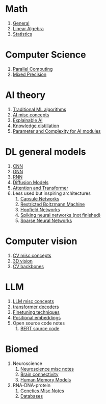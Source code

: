 # Math
1. [General](https://zhuanlan.zhihu.com/p/1913327850058154764)
2. [Linear Algebra](https://zhuanlan.zhihu.com/p/1913328312719242727)
3. [Statistics](https://zhuanlan.zhihu.com/p/1913328613161428501)

# Computer Science
1. [Parallel Computing](https://zhuanlan.zhihu.com/p/1933070157338640995)
1. [Mixed Precision](https://zhuanlan.zhihu.com/p/1933088903058941346)

# AI theory
1. [Traditional ML algorithms](https://zhuanlan.zhihu.com/p/1916440259421533499)
1. [AI misc concepts](https://zhuanlan.zhihu.com/p/1913322427523527491)
1. [Explainable AI](https://zhuanlan.zhihu.com/p/1941219884651517087)
1. [Knowledge distillation](https://zhuanlan.zhihu.com/p/1925976818923598593)
1. [Parameter and Complexity for AI modules](https://zhuanlan.zhihu.com/p/1951426723196437031)

# DL general models
1. [CNN](https://zhuanlan.zhihu.com/p/1913325083327459352)
1. [GNN](https://zhuanlan.zhihu.com/p/1913260843107321204)
1. [RNN](https://zhuanlan.zhihu.com/p/1926728535822799318)
1. [Diffusion Models](https://zhuanlan.zhihu.com/p/1913226131466872447)
1. [Attention and Transformer](https://zhuanlan.zhihu.com/p/1949037392515269210)
1. Less used but inspiring architectures
   1. [Capsule Networks](https://zhuanlan.zhihu.com/p/1925582765358819315)
   1. [Restricted Boltzmann Machine](https://zhuanlan.zhihu.com/p/1926951884440204915)
   1. [Hopfield Networks](https://zhuanlan.zhihu.com/p/1930698783487943805)
   1. [Spiking neural networks (not finished)]()
   1. [Sparse Neural Networks](https://zhuanlan.zhihu.com/p/1950614261043823784)

# Computer vision
1. [CV misc concepts](https://zhuanlan.zhihu.com/p/1950685975320699227)
1. [3D vision](https://zhuanlan.zhihu.com/p/1915710518171240060)
1. [CV backbones](https://zhuanlan.zhihu.com/p/1948125535973676971)

# LLM
1. [LLM misc concepts](https://zhuanlan.zhihu.com/p/1918246498128344349)
1. [transformer decoders](https://zhuanlan.zhihu.com/p/1929529070703575250)
1. [Finetuning techniques](https://zhuanlan.zhihu.com/p/1915759089444689599)
1. [Positional embeddings](https://zhuanlan.zhihu.com/p/1948407523683054710)
1. Open source code notes
   1. [BERT source code](https://zhuanlan.zhihu.com/p/1919002472665576389)

# Biomed
1. Neuroscience
   1. [Neuroscience misc notes](https://zhuanlan.zhihu.com/p/1916192539595245445)  
   2. [Brain connectivity](https://zhuanlan.zhihu.com/p/1919038169329952390) 
   3. [Human Memory Models](https://zhuanlan.zhihu.com/p/1930926481959269042)
2. RNA-DNA-protein
   1. [Genetics Misc Notes](https://zhuanlan.zhihu.com/p/1913326537517831630)
   2. [Databases](https://zhuanlan.zhihu.com/p/1913327272536027462)